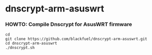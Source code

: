 # dnscrypt-arm-asuswrt

### HOWTO: Compile Dnscrypt for AsusWRT firmware
```
cd
git clone https://github.com/blackfuel/dnscrypt-arm-asuswrt.git
cd dnscrypt-arm-asuswrt
./dnscrypt.sh
```
